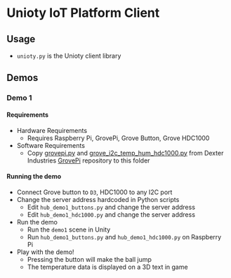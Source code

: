 # Unioty IoT Platform Client

## Usage
- `unioty.py` is the Unioty client library

## Demos

### Demo 1

#### Requirements
- Hardware Requirements
  - Requires Raspberry Pi, GrovePi, Grove Button, Grove HDC1000
- Software Requirements
  - Copy [grovepi.py](https://github.com/DexterInd/GrovePi/blob/master/Software/Python/grovepi.py) and [grove_i2c_temp_hum_hdc1000.py](https://github.com/DexterInd/GrovePi/blob/master/Software/Python/grove_i2c_temp_hum_hdc1000/grove_i2c_temp_hum_hdc1000.py) from Dexter Industries [GrovePi](https://github.com/DexterInd/GrovePi) repository to this folder

#### Running the demo
- Connect Grove button to `D3`, HDC1000 to any I2C port
- Change the server address hardcoded in Python scripts
  - Edit `hub_demo1_buttons.py` and change the server address
  - Edit `hub_demo1_hdc1000.py` and change the server address
- Run the demo
  - Run the `demo1` scene in Unity
  - Run `hub_demo1_buttons.py` and `hub_demo1_hdc1000.py` on Raspberry Pi
- Play with the demo!
  - Pressing the button will make the ball jump
  - The temperature data is displayed on a 3D text in game
